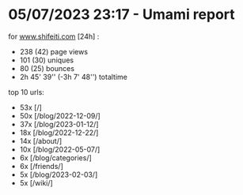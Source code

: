 # 05/07/2023 23:17 - Umami report
for www.shifeiti.com [24h] :

 - 238 (42) page views
 - 101 (30) uniques
 - 80 (25) bounces
 - 2h 45' 39'' (-3h 7' 48'') totaltime


top 10 urls:
 - 53x [/]
 - 50x [/blog/2022-12-09/]
 - 37x [/blog/2023-01-12/]
 - 18x [/blog/2022-12-22/]
 - 14x [/about/]
 - 10x [/blog/2022-05-07/]
 - 6x [/blog/categories/]
 - 6x [/friends/]
 - 5x [/blog/2023-02-03/]
 - 5x [/wiki/]


